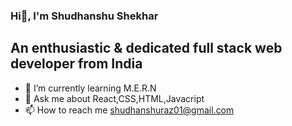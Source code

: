 ###                 Hi👋, I'm Shudhanshu Shekhar

##     An enthusiastic & dedicated full stack web developer from India



- 🌱  I’m currently learning M.E.R.N
- 💬  Ask me about React,CSS,HTML,Javacript
- 📫 How to reach me shudhanshuraz01@gmail.com

